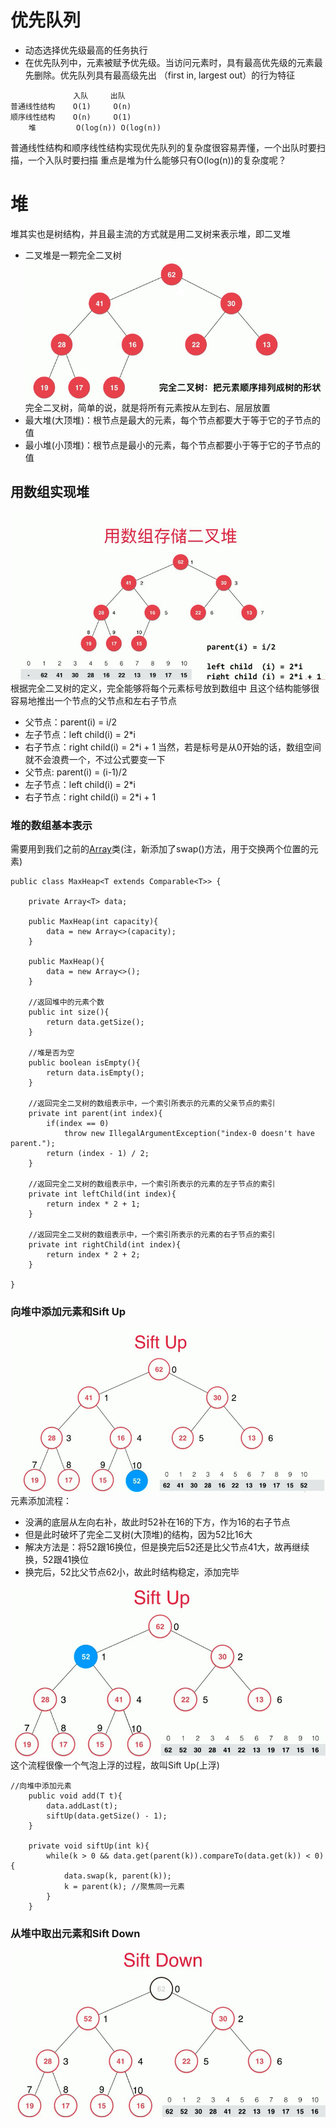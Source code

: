 # 优先队列
* 动态选择优先级最高的任务执行
* 在优先队列中，元素被赋予优先级。当访问元素时，具有最高优先级的元素最先删除。优先队列具有最高级先出 （first in, largest out）的行为特征
```
              入队     出队
普通线性结构    O(1)     O(n)
顺序线性结构    O(n)     O(1)
    堆         O(log(n)) O(log(n))
```
普通线性结构和顺序线性结构实现优先队列的复杂度很容易弄懂，一个出队时要扫描，一个入队时要扫描
重点是堆为什么能够只有O(log(n))的复杂度呢？

# 堆
堆其实也是树结构，并且最主流的方式就是用二叉树来表示堆，即二叉堆
* 二叉堆是一颗完全二叉树
![无法加载图片](https://github.com/Ywfy/Learning-Data-Structure/blob/master/Heap/wqe.png)<br>
完全二叉树，简单的说，就是将所有元素按从左到右、层层放置
* 最大堆(大顶堆)：根节点是最大的元素，每个节点都要大于等于它的子节点的值
* 最小堆(小顶堆)：根节点是最小的元素，每个节点都要小于等于它的子节点的值

## 用数组实现堆
![无法加载图片](https://github.com/Ywfy/Learning-Data-Structure/blob/master/Heap/sze.png)<br>
根据完全二叉树的定义，完全能够将每个元素标号放到数组中
且这个结构能够很容易地推出一个节点的父节点和左右子节点
  * 父节点：parent(i) = i/2
  * 左子节点：left child(i) = 2*i
  * 右子节点：right child(i) = 2*i + 1
当然，若是标号是从0开始的话，数组空间就不会浪费一个，不过公式要变一下
  * 父节点: parent(i) = (i-1)/2
  * 左子节点：left child(i) = 2*i
  * 右子节点：right child(i) = 2*i + 1
  
### 堆的数组基本表示
需要用到我们之前的[Array](https://github.com/Ywfy/Learning-Data-Structure/blob/master/Heap/Array.java)类(注，新添加了swap()方法，用于交换两个位置的元素)
```
public class MaxHeap<T extends Comparable<T>> {

    private Array<T> data;

    public MaxHeap(int capacity){
        data = new Array<>(capacity);
    }

    public MaxHeap(){
        data = new Array<>();
    }

    //返回堆中的元素个数
    public int size(){
        return data.getSize();
    }

    //堆是否为空
    public boolean isEmpty(){
        return data.isEmpty();
    }

    //返回完全二叉树的数组表示中，一个索引所表示的元素的父亲节点的索引
    private int parent(int index){
        if(index == 0)
            throw new IllegalArgumentException("index-0 doesn't have parent.");
        return (index - 1) / 2;
    }

    //返回完全二叉树的数组表示中，一个索引所表示的元素的左子节点的索引
    private int leftChild(int index){
        return index * 2 + 1;
    }

    //返回完全二叉树的数组表示中，一个索引所表示的元素的右子节点的索引
    private int rightChild(int index){
        return index * 2 + 2;
    }
 
}
```

### 向堆中添加元素和Sift Up
![无法加载图片](https://github.com/Ywfy/Learning-Data-Structure/blob/master/Heap/su.png)<br>
元素添加流程：
* 没满的底层从左向右补，故此时52补在16的下方，作为16的右子节点
* 但是此时破坏了完全二叉树(大顶堆)的结构，因为52比16大
* 解决方法是：将52跟16换位，但是换完后52还是比父节点41大，故再继续换，52跟41换位
* 换完后，52比父节点62小，故此时结构稳定，添加完毕

![无法加载图片](https://github.com/Ywfy/Learning-Data-Structure/blob/master/Heap/su2.png)<br>
这个流程很像一个气泡上浮的过程，故叫Sift Up(上浮)<br>

```
//向堆中添加元素
    public void add(T t){
        data.addLast(t);
        siftUp(data.getSize() - 1);
    }

    private void siftUp(int k){
        while(k > 0 && data.get(parent(k)).compareTo(data.get(k)) < 0){
            data.swap(k, parent(k));
            k = parent(k); //聚焦同一元素
        }
    }
```

### 从堆中取出元素和Sift Down
![无法加载图片](https://github.com/Ywfy/Learning-Data-Structure/blob/master/Heap/sd.png)<br>
